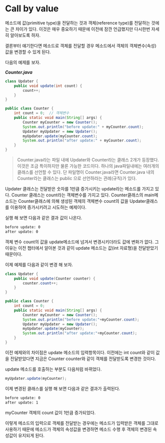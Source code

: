# Call by value

메소드에 값(primitive type)을 전달하는 것과 객체(reference type)를 전달하는 것에는 큰 차이가 있다. 이것은 매우 중요하기 때문에 이전에 잠깐 언급했지만 다시한번 자세히 알아보도록 하자.

결론부터 얘기한다면 메소드로 객체를 전달할 경우 메소드에서 객체의 객체변수(속성) 값을 변경할 수 있게 된다.

다음의 예제를 보자.

***Counter.java***

```java
class Updater {
    public void update(int count) {
        count++;
    }
}

public class Counter {
    int count = 0;  // 객체변수
    public static void main(String[] args) {
        Counter myCounter = new Counter();
        System.out.println("before update:" + myCounter.count);
        Updater myUpdater = new Updater();
        myUpdater.update(myCounter.count);
        System.out.println("after update:" + myCounter.count);
    }
}
```

> Counter.java라는 파일 내에 Updater와 Counter라는 클래스 2개가 등장했다. 이것은 조금 특이하지만 물론 가능한 코드이다. 하나의 java파일내에는 여러개의 클래스를 선언할 수 있다. 단 파일명이 Counter.java라면 Counter.java 내의 Counter라는 클래스는 public 으로 선언하라는 관례(규칙)가 있다.

Updater 클래스는 전달받은 숫자를 1만큼 증가시키는 update라는 메소드를 가지고 있다. Counter 클래스는 count라는 객체변수를 가지고 있다. Counter클래스의 main메소드는 Counter클래스에 의해 생성된 객체의 객체변수 count의 값을 Updater클래스를 이용하여 증가시키려고 시도하는 예제이다.

실행 해 보면 다음과 같은 결과 값이 나온다.

```bash
before update: 0
after update: 0
```

객체 변수 count의 값을 update메소드에 넘겨서 변경시키더라도 값에 변화가 없다. 그 이유는 이전 챕터에서 알아본 것과 같이 update 메소드는 값(int 자료형)을 전달받았기 때문이다.

이제 예제를 다음과 같이 변경 해 보자.

```java
class Updater {
    public void update(Counter counter) {
        counter.count++;
    }
}

public class Counter {
    int count = 0;
    public static void main(String[] args) {
        Counter myCounter = new Counter();
        System.out.println("before update:"+myCounter.count);
        Updater myUpdater = new Updater();
        myUpdater.update(myCounter);
        System.out.println("after update:"+myCounter.count);
    }
}
```

이전 예제와의 차이점은 update 메소드의 입력항목이다. 이전에는 int count와 같이 값을 전달받았다면 지금은 Counter counter와 같이 객체를 전달받도록 변경한 것이다.

update 메소드를 호출하는 부분도 다음처럼 바뀌었다.

```java
myUpdater.update(myCounter);
```

이제 변경된 클래스를 실행 해 보면 다음과 같은 결과가 출력된다.

```bash
before update: 0
after update: 1
```

myCounter 객체의 count 값이 1만큼 증가되었다.

이렇게 메소드의 입력으로 객체를 전달받는 경우에는 메소드가 입력받은 객체를 그대로 사용하기 때문에 메소드가 객체의 속성값을 변경하면 메소드 수행 후 객체의 변경된 속성값이 유지되게 된다.
